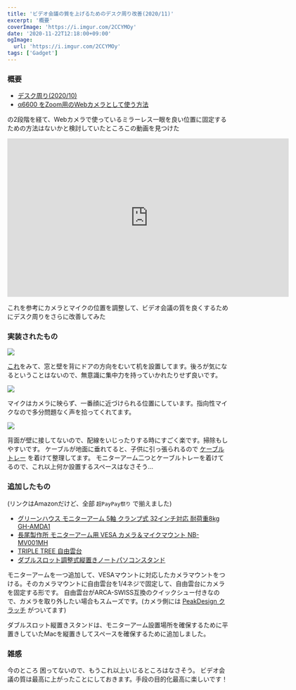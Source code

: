 ```yaml
---
title: 'ビデオ会議の質を上げるためのデスク周り改善(2020/11)'
excerpt: '概要'
coverImage: 'https://i.imgur.com/2CCYMOy'
date: '2020-11-22T12:18:00+09:00'
ogImage:
  url: 'https://i.imgur.com/2CCYMOy'
tags: ['Gadget']
---
```


### 概要

*   [デスク周り(2020/10)](https://medium.com/@o_hayato/%E3%83%87%E3%82%B9%E3%82%AF%E5%91%A8%E3%82%8A-2020-10-1c4b412028fd "https://medium.com/@o_hayato/%E3%83%87%E3%82%B9%E3%82%AF%E5%91%A8%E3%82%8A-2020-10-1c4b412028fd")
*   [α6600 をZoom用のWebカメラとして使う方法](https://medium.com/@o_hayato/%CE%B16600-%E3%82%92zoom%E7%94%A8%E3%81%AEweb%E3%82%AB%E3%83%A1%E3%83%A9%E3%81%A8%E3%81%97%E3%81%A6%E4%BD%BF%E3%81%86%E6%96%B9%E6%B3%95-fe7acebb9821 "https://medium.com/@o_hayato/%CE%B16600-%E3%82%92zoom%E7%94%A8%E3%81%AEweb%E3%82%AB%E3%83%A1%E3%83%A9%E3%81%A8%E3%81%97%E3%81%A6%E4%BD%BF%E3%81%86%E6%96%B9%E6%B3%95-fe7acebb9821")

の2段階を経て、Webカメラで使っているミラーレス一眼を良い位置に固定するための方法はないかと検討していたところこの動画を見つけた

<iframe id="ytplayer" type="text/html" width="640" height="360"
  src="https://www.youtube.com/embed/7USNL5Mqnrk?autoplay=0"
  frameborder="0"></iframe>

これを参考にカメラとマイクの位置を調整して、ビデオ会議の質を良くするためにデスク周りをさらに改善してみた

### 実装されたもの

![](https://i.imgur.com/2CCYMOy.jpg)

[これ](https://togetter.com/li/1538742 "https://togetter.com/li/1538742")をみて、窓と壁を背にドアの方向をむいて机を設置してます。後ろが気になるということはないので、無意識に集中力を持っていかれたりせず良いです。

![](https://i.imgur.com/7kSsE0H.jpeg)

マイクはカメラに映らず、一番顔に近づけられる位置にしています。指向性マイクなので多分問題なく声を拾ってくれてます。

![](https://i.imgur.com/ortkSAK.jpeg)

背面が壁に接してないので、配線をいじったりする時にすごく楽です。掃除もしやすいです。 ケーブルが地面に垂れてると、子供に引っ張られるので [ケーブルトレー](https://www.amazon.co.jp/dp/B01MZZL92E?&linkCode=ll1&tag=homura10059-22&linkId=36a7bcdcf06367220e1da88469d54f34&language=ja_JP&ref_=as_li_ss_tl) を着けて整理してます。 モニターアーム二つとケーブルトレーを着けてるので、これ以上何か設置するスペースはなさそう…

### 追加したもの

(リンクはAmazonだけど、全部 `超PayPay祭り` で揃えました)

*   [グリーンハウス モニターアーム 5軸 クランプ式 32インチ対応 耐荷重8kg GH-AMDA1](https://www.amazon.co.jp/dp/B084YW5ZQS?&linkCode=ll1&tag=homura10059-22&linkId=55285fe479139bd7ac296da55e74c9a3&language=ja_JP&ref_=as_li_ss_tl)
*   [長尾製作所 モニターアーム用 VESA カメラ＆マイクマウント NB-MV001MH](https://www.amazon.co.jp/dp/B08BC1P692?&linkCode=ll1&tag=homura10059-22&linkId=83dc473411daf5ffc95758f3518e5950&language=ja_JP&ref_=as_li_ss_tl)
*   [TRIPLE TREE 自由雲台](https://www.amazon.co.jp/gp/product/B01MUZMHOF?&linkCode=ll1&tag=homura10059-22&linkId=cfc0ccb92f3ac564fe4446ec2e8e34d5&language=ja_JP&ref_=as_li_ss_tl)
*   [ダブルスロット調整式縦置きノートパソコンスタンド](https://www.amazon.co.jp/gp/product/B07MQ7WGGG?&linkCode=ll1&tag=homura10059-22&linkId=e12cd0c4ad0da21ef2c82a5ce24e68c9&language=ja_JP&ref_=as_li_ss_tl)

モニターアームを一つ追加して、VESAマウントに対応したカメラマウントをつける。そのカメラマウントに自由雲台を1/4ネジで固定して、自由雲台にカメラを固定する形です。 自由雲台がARCA-SWISS互換のクイックシュー付きなので、カメラを取り外したい場合もスムーズです。(カメラ側には [PeakDesign クラッチ](https://www.amazon.co.jp/dp/B07HP57XC4?&linkCode=ll1&tag=homura10059-22&linkId=3c89b2f22fec4eaa7c90c84609336235&language=ja_JP&ref_=as_li_ss_tl) がついてます)

ダブルスロット縦置きスタンドは、モニターアーム設置場所を確保するために平置きしていたMacを縦置きしてスペースを確保するために追加しました。

### 雑感

今のところ 困ってないので、もうこれ以上いじるところはなさそう。 ビデオ会議の質は最高に上がったことにしておきます。手段の目的化最高に楽しいです！